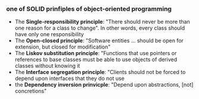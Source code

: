 ### one of SOLID prinfiples of object-oriented programming
- The **Single-responsibility principle**: "There should never be more than one reason for a class to change". In other words, every class should have only one responsibility
- The **Open-closed principle**: "Software entities ... should be open for extension, but closed for modification"
- The **Liskov substitution principle**: "Functions that use pointers or references to base classes must be able to use objects of derived classes without knowing it
- The **Interface segregation principle**: "Clients should not be forced to depend upon interfaces that they do not use
- the **Dependency inversion prinvicple**: "Depend upon abstractions, [not] concretions"
